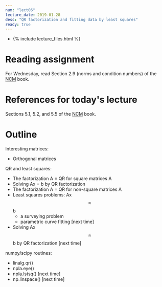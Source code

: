 ```yaml
---
num: "lect06"
lecture_date: 2019-01-28
desc: "QR factorization and fitting data by least squares"
ready: true
---
```


* {% include lecture_files.html %}

# Reading assignment

For Wednesday, read Section 2.9 (norms and condition numbers) of the
[NCM](http://www.cs.ucsb.edu/~gilbert/cs111/chapters/) book.

# References for today's lecture

Sections 5.1, 5.2, and 5.5 of the
[NCM](http://www.cs.ucsb.edu/~gilbert/cs111/chapters/) book.

# Outline

Interesting matrices:

   - Orthogonal matrices

QR and least squares:

   - The factorization A = QR for square matrices A
   - Solving Ax = b by QR factorization
   - The factorization A = QR for non-square matrices A
   - Least squares problems: Ax $$\approx$$ b
     - a surveying problem
     - parametric curve fitting [next time]
   - Solving Ax $$\approx$$ b by QR factorization [next time]

numpy/scipy routines:
   - linalg.qr()
   - npla.eye()
   - npla.lstsq() [next time]
   - np.linspace() [next time]
